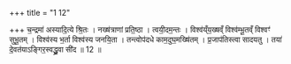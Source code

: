 +++
title = "1 12"

+++
च॒न्द्रमा॑ अस्यादि॒त्ये श्रि॒तः । नख्ष॑त्राणां प्रति॒ष्ठा । त्वयी॒दम॒न्तः । विश्व॑य्ँय॒ख्षव्ँ विश्व॑म्भू॒तव्ँ विश्वꣳ॑ सुभू॒तम् ।  विश्व॑स्य भ॒र्ता विश्व॑स्य जनयि॒ता । तन्त्वोप॑दधे काम॒दुघ॒मख्षि॑तम् । प्र॒जाप॑तिस्त्वा सादयतु ।  तया॑ दे॒वत॑याऽङ्गिर॒स्वद्ध्रु॒वा सी॑द ॥ 12 ॥

